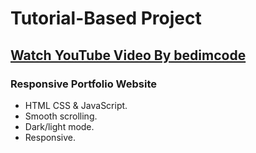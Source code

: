 # Tutorial-Based Project

## [Watch YouTube Video By bedimcode](https://youtu.be/oy8dSsK57Ps)

### Responsive Portfolio Website

-   HTML CSS & JavaScript.
-   Smooth scrolling.
-   Dark/light mode.
-   Responsive.
